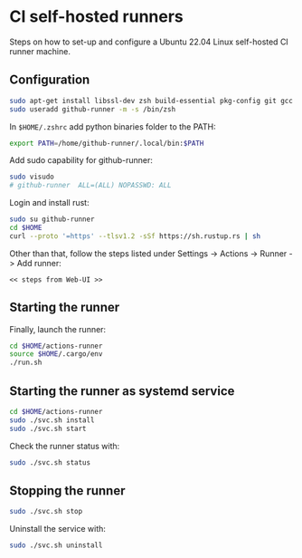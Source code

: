 # CI self-hosted runners

Steps on how to set-up and configure a Ubuntu 22.04 Linux self-hosted CI runner
machine.

## Configuration

```bash
sudo apt-get install libssl-dev zsh build-essential pkg-config git gcc clang libclang-dev python3-pip
sudo useradd github-runner -m -s /bin/zsh
```

In `$HOME/.zshrc` add python binaries folder to the PATH:

```bash
export PATH=/home/github-runner/.local/bin:$PATH
```


Add sudo capability for github-runner:

```bash
sudo visudo
# github-runner  ALL=(ALL) NOPASSWD: ALL
```

Login and install rust:

```bash
sudo su github-runner
cd $HOME
curl --proto '=https' --tlsv1.2 -sSf https://sh.rustup.rs | sh
```

Other than that, follow the steps listed under Settings -> Actions -> Runner -> Add runner:

```
<< steps from Web-UI >>
```

## Starting the runner

Finally, launch the runner:

```bash
cd $HOME/actions-runner
source $HOME/.cargo/env
./run.sh
```

## Starting the runner as systemd service

```bash
cd $HOME/actions-runner
sudo ./svc.sh install
sudo ./svc.sh start
```

Check the runner status with:

```bash
sudo ./svc.sh status
```

## Stopping the runner

```bash
sudo ./svc.sh stop
```

Uninstall the service with:

```bash
sudo ./svc.sh uninstall
```